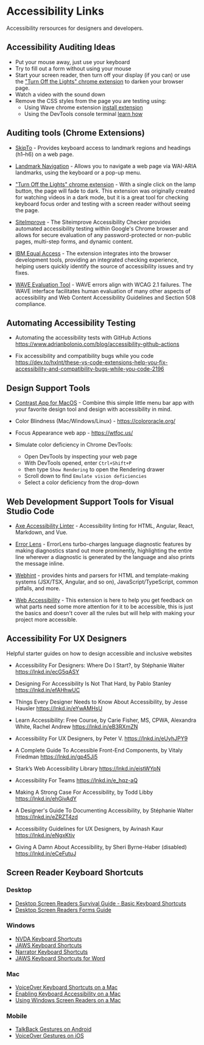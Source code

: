 # Accessibility Links
Accessibility rersources for designers and developers.

## Accessibility Auditing Ideas 

- Put your mouse away, just use your keyboard
- Try to fill out a form without using your mouse
- Start your screen reader, then turn off your display (if you can) or use the ["Turn Off the Lights" chrome extension](https://chrome.google.com/webstore/detail/turn-off-the-lights/bfbmjmiodbnnpllbbbfblcplfjjepjdn/related) to darken your browser page.
- Watch a video with the sound down 
- Remove the CSS styles from the page you are testing using:
  - Using Wave chrome extension [install extension](https://chrome.google.com/webstore/detail/wave-evaluation-tool/jbbplnpkjmmeebjpijfedlgcdilocofh)
  - Using the DevTools console terminal [learn how](https://techstacker.com/how-to-remove-all-css-from-site-with-javascript/)

## Auditing tools (Chrome Extensions)

- [SkipTo](https://chrome.google.com/webstore/detail/skipto-landmarks-headings/fjkpbfcodhflpdildjbmdhhmcoplghgf/related) - Provides keyboard access to landmark regions and headings (h1–h6) on a web page.

- [Landmark Navigation](https://chrome.google.com/webstore/detail/landmark-navigation-via-k/ddpokpbjopmeeiiolheejjpkonlkklgp) - Allows you to navigate a web page via WAI-ARIA landmarks, using the keyboard or a pop-up menu.

- ["Turn Off the Lights" chrome extension](https://chrome.google.com/webstore/detail/turn-off-the-lights/bfbmjmiodbnnpllbbbfblcplfjjepjdn/related) - With a single click on the lamp button, the page will fade to dark. This extension was originally created for watching videos in a dark mode, but it is a great tool for checking keyboard focus order and testing with a screen reader without seeing the page.

- [SiteImprove](https://chrome.google.com/webstore/detail/siteimprove-accessibility/djcglbmbegflehmbfleechkjhmedcopn) - The Siteimprove Accessibility Checker provides automated accessibility testing within Google's Chrome browser and allows for secure evaluation of any password-protected or non-public pages, multi-step forms, and dynamic content. 

- [IBM Equal Access](https://chrome.google.com/webstore/detail/ibm-equal-access-accessib/lkcagbfjnkomcinoddgooolagloogehp) - The extension integrates into the browser development tools, providing an integrated checking experience, helping users quickly identify the source of accessibility issues and try fixes.

- [WAVE Evaluation Tool](https://chrome.google.com/webstore/detail/wave-evaluation-tool/jbbplnpkjmmeebjpijfedlgcdilocofh) - WAVE errors align with WCAG 2.1 failures. The WAVE interface facilitates human evaluation of many other aspects of accessibility and Web Content Accessibility Guidelines and Section 508 compliance.

## Automating Accessibility Testing
- Automating the accessibility tests with GitHub Actions
https://www.adrianbolonio.com/blog/accessibility-github-actions

- Fix accessibility and compatibility bugs while you code
https://dev.to/hxlnt/these-vs-code-extensions-help-you-fix-accessibility-and-compatibility-bugs-while-you-code-2196

## Design Support Tools

- [Contrast App for MacOS](https://apps.apple.com/us/app/contrast-color-accessibility/id1254981365?mt=12) - Combine this simple little menu bar app with your favorite design tool and design with accessibility in mind.



- Color Blindness (Mac/Windows/Linux) - https://colororacle.org/

- Focus Appearance web app - https://wtfoc.us/

- Simulate color deficiency in Chrome DevTools: 
  - Open DevTools by inspecting your web page 
  - With DevTools opened, enter `Ctrl+Shift+P` 
  - then type `Show Rendering` to open the Rendering drawer
  - Scroll down to find `Emulate vision deficiencies`
  - Select a color deficiency from the drop-down 

## Web Development Support Tools for Visual Studio Code

- [Axe Accessibility Linter](https://marketplace.visualstudio.com/items?itemName=deque-systems.vscode-axe-linter) - Accessibility linting for HTML, Angular, React, Markdown, and Vue.

- [Error Lens](https://marketplace.visualstudio.com/items?itemName=usernamehw.errorlens) - ErrorLens turbo-charges language diagnostic features by making diagnostics stand out more prominently, highlighting the entire line wherever a diagnostic is generated by the language and also prints the message inline.

- [Webhint](https://marketplace.visualstudio.com/items?itemName=webhint.vscode-webhint) - provides hints and parsers for HTML and template-making systems (JSX/TSX, Angular, and so on), JavaScript/TypeScript, common pitfalls, and more.

- [Web Accessibility](https://marketplace.visualstudio.com/items?itemName=MaxvanderSchee.web-accessibility) - This extension is here to help you get feedback on what parts need some more attention for it to be accessible, this is just the basics and doesn't cover all the rules but will help with making your project more accessible.

## Accessibility For UX Designers
Helpful starter guides on how to design accessible and inclusive websites

- Accessibility For Designers: Where Do I Start?, by Stéphanie Walter
https://lnkd.in/ecG5qASY

- Designing For Accessibility Is Not That Hard, by Pablo Stanley
https://lnkd.in/efAHhwUC

- Things Every Designer Needs to Know About Accessibility, by Jesse Hausler
https://lnkd.in/eYwAMHsU

- Learn Accessibility: Free Course, by Carie Fisher, MS, CPWA, Alexandra White, Rachel Andrew
https://lnkd.in/eB3RXmZN

- Accessibility For UX Designers, by Peter V.
https://lnkd.in/eUyhJPY9

- A Complete Guide To Accessible Front-End Components, by Vitaly Friedman
https://lnkd.in/gp45Ji5

- Stark’s Web Accessibility Library
https://lnkd.in/eistWYpN

- Accessibility For Teams
https://lnkd.in/e_hqz-aQ

- Making A Strong Case For Accessibility, by Todd Libby
https://lnkd.in/ehGivAdY

- A Designer's Guide To Documenting Accessibility, by Stéphanie Walter
https://lnkd.in/eZRZT4zd

- Accessibility Guidelines for UX Designers, by Avinash Kaur
https://lnkd.in/eNgxKtjv

- Giving A Damn About Accessibility, by Sheri Byrne-Haber (disabled)
https://lnkd.in/eCeFutuJ

## Screen Reader Keyboard Shortcuts

### Desktop
- [Desktop Screen Readers Survival Guide - Basic Keyboard Shortcuts](https://dequeuniversity.com/screenreaders/survival-guide)
- [Desktop Screen Readers Forms Guide](https://dequeuniversity.com/screenreaders/forms-guide)

### Windows
- [NVDA Keyboard Shortcuts](https://dequeuniversity.com/screenreaders/nvda-keyboard-shortcuts)
- [JAWS Keyboard Shortcuts](https://dequeuniversity.com/screenreaders/jaws-keyboard-shortcuts)
- [Narrator Keyboard Shortcuts](https://dequeuniversity.com/screenreaders/narrator-keyboard-shortcuts)
- [JAWS Keyboard Shortcuts for Word](https://dequeuniversity.com/screenreaders/jaws-word)

### Mac
- [VoiceOver Keyboard Shortcuts on a Mac](https://dequeuniversity.com/screenreaders/voiceover-keyboard-shortcuts)
- [Enabling Keyboard Accessibility on a Mac](https://dequeuniversity.com/mac/keyboard-access-mac)
- [Using Windows Screen Readers on a Mac](https://dequeuniversity.com/mac/windows-screen-readers)

### Mobile
- [TalkBack Gestures on Android](https://dequeuniversity.com/screenreaders/talkback-shortcuts)
- [VoiceOver Gestures on iOS](https://dequeuniversity.com/screenreaders/voiceover-ios-shortcuts)



